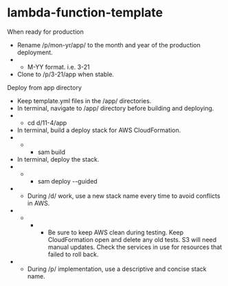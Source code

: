 # lambda-function-template
When ready for production
 + Rename /p/mon-yr/app/ to the month and year of the production deployment.
 + + M-YY format. i.e. 3-21
 + Clone to /p/3-21/app when stable.

Deploy from app directory
 + Keep template.yml files in the /app/ directories.
 + In terminal, navigate to /app/ directory before building and deploying.
 + + cd d/11-4/app
 + In terminal, build a deploy stack for AWS CloudFormation.
 + + * sam build
 + In terminal, deploy the stack.
 + + * sam deploy --guided
 + + During /d/ work, use a new stack name every time to avoid conflicts in AWS.
 + + + * Be sure to keep AWS clean during testing. Keep CloudFormation open and delete any old tests. S3 will need manual updates. Check the services in use for resources that failed to roll back.
 + + During /p/ implementation, use a descriptive and concise stack name.
